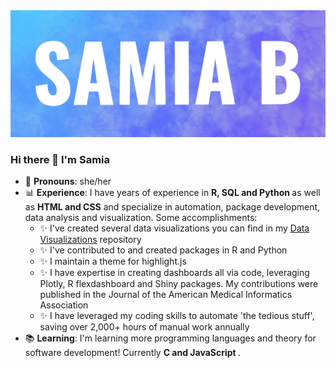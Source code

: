 <img src='https://github.com/samiaab1990/samiaab1990/blob/b1b6ae4abfc9049c05114c9e65cc1fbbf965cfd9/samia_b_header_small.png'>

### Hi there 👋 I'm Samia

- 🙂 <b>Pronouns</b>: she/her
- 📊 <b>Experience</b>: I have years of experience in <b> R, SQL and Python </b> as well as <b>HTML and CSS</b> and specialize in automation, package development, data analysis and visualization. Some accomplishments:
  - ✨ I've created several data visualizations you can find in my [Data Visualizations](https://github.com/samiaab1990/Data-Visualizations) repository
  - ✨ I've contributed to and created packages in R and Python
  - ✨ I maintain a theme for highlight.js 
  - ✨ I have expertise in creating dashboards all via code, leveraging Plotly, R flexdashboard and Shiny packages. My contributions were published in the Journal of the American Medical Informatics Association
  - ✨ I have leveraged my coding skills to automate 'the tedious stuff', saving over 2,000+ hours of manual work annually 
- 📚 <b>Learning</b>: I'm learning more programming languages and theory for software development! Currently <b> C and JavaScript </b>. 
<!--
**samiaab1990/samiaab1990** is a ✨ _special_ ✨ repository because its `README.md` (this file) appears on your GitHub profile.


Here are some ideas to get you started:

- 🔭 I’m currently working on ...
- 🌱 I’m currently learning ...
- 👯 I’m looking to collaborate on ...
- 🤔 I’m looking for help with ...
- 💬 Ask me about ...
- 📫 How to reach me: ...

- ⚡ Fun fact: ...
-->
